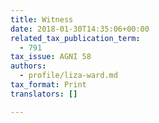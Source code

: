 ```yaml
---
title: Witness
date: 2018-01-30T14:35:06+00:00
related_tax_publication_term:
  - 791
tax_issue: AGNI 58
authors:
  - profile/liza-ward.md
tax_format: Print
translators: []

---
```

